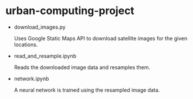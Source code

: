# urban-computing-project

- download_images.py
    
    Uses Google Static Maps API to download satellite images for the given locations.

- read_and_resample.ipynb

    Reads the downloaded image data and resamples them.

- network.ipynb

    A neural network is trained using the resampled image data.
